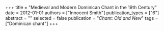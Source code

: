 +++
title = "Medieval and Modern Dominican Chant in the 19th Century"
date = 2012-01-01
authors = ["Innocent Smith"]
publication_types = ["6"]
abstract = ""
selected = false
publication = "*Chant: Old and New*"
tags = ["Dominican chant"]
+++

